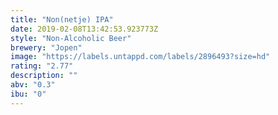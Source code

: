```yaml
---
title: "Non(netje) IPA"
date: 2019-02-08T13:42:53.923773Z
style: "Non-Alcoholic Beer"
brewery: "Jopen"
image: "https://labels.untappd.com/labels/2896493?size=hd"
rating: "2.77"
description: ""
abv: "0.3"
ibu: "0"
---
```

